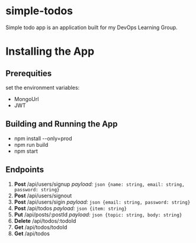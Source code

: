 # simple-todos
Simple todo app is an application built for my DevOps Learning Group.

# Installing the App

## Prerequities

set the environment variables:

- MongoUrl
- JWT

## Building and Running the App

- npm install --only=prod
- npm run build
- npm start


## Endpoints


1. **Post** <baseUrl>/api/users/signup _payload:_ `json {name: string, email: string, password: string}`
1. **Post** <baseUrl>/api/users/signout
1. **Post** <baseUrl>/api/users/sigin _payload:_ `json {email: string, password: string}`
1. **Post** <baseUrl>/api/todos _payload:_ `json {item: string}`
1. **Put** <baseUrl>/api/posts/:postId _payload:_ `json {topic: string, body: string}`
1. **Delete** <baseUrl>/api/todos/:todoId
1. **Get** <baseUrl>/api/todos/todoId
1. **Get** <baseUrl>/api/todos

